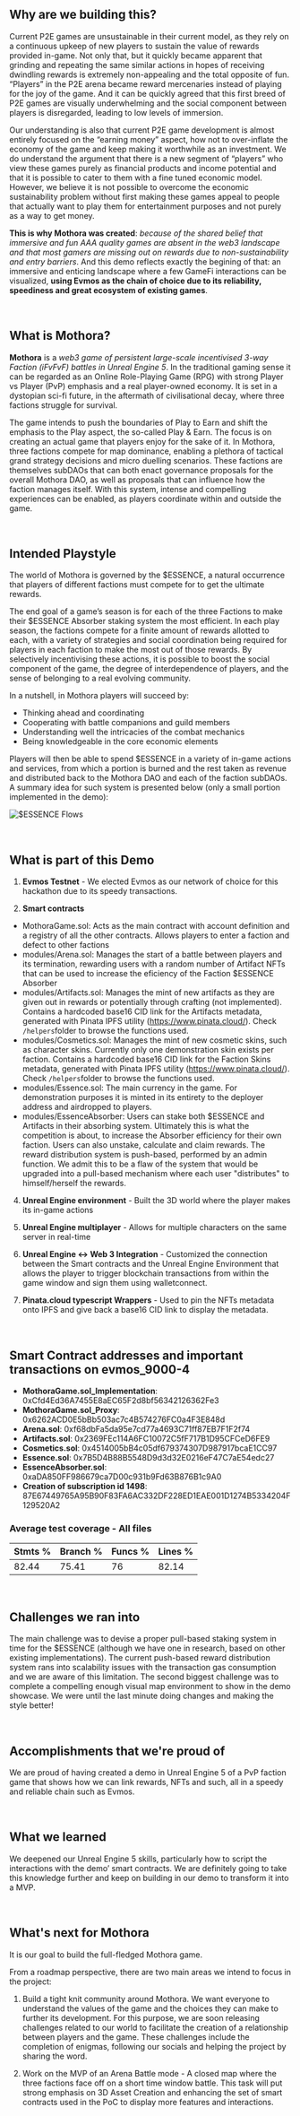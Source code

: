 ## Why are we building this?

Current P2E games are unsustainable in their current model, as they rely on a continuous upkeep of new players to sustain the value of rewards provided in-game. Not only that, but it quickly became apparent that grinding and repeating the same similar actions in hopes of receiving dwindling rewards is extremely non-appealing and the total opposite of fun. “Players” in the P2E arena became reward mercenaries instead of playing for the joy of the game. And it can be quickly agreed that this first breed of P2E games are visually underwhelming and the social component between players is disregarded, leading to low levels of immersion.

Our understanding is also that current P2E game development is almost entirely focused on the “earning money” aspect, how not to over-inflate the economy of the game and keep making it worthwhile as an investment. We do understand the argument that there is a new segment of “players” who view these games purely as financial products and income potential and that it is possible to cater to them with a fine tuned economic model. However, we believe it is not possible to overcome the economic sustainability problem without first making these games appeal to people that actually want to play them for entertainment purposes and not purely as a way to get money.

**This is why Mothora was created**: _because of the shared belief that immersive and fun AAA quality games are absent in the web3 landscape and that most gamers are missing out on rewards due to non-sustainability and entry barriers_. And this demo reflects exactly the begining of that: an immersive and enticing landscape where a few GameFi interactions can be visualized, **using Evmos as the chain of choice due to its reliability, speediness and great ecosystem of existing games**.

<br>

## What is Mothora?

**Mothora** is a _web3 game of persistent large-scale incentivised 3-way Faction (iFvFvF) battles in Unreal Engine 5_. In the traditional gaming sense it can be regarded as an Online Role-Playing Game (RPG) with strong Player vs Player (PvP) emphasis and a real player-owned economy. It is set in a dystopian sci-fi future, in the aftermath of civilisational decay, where three factions struggle for survival.

The game intends to push the boundaries of Play to Earn and shift the emphasis to the Play aspect, the so-called Play & Earn. The focus is on creating an actual game that players enjoy for the sake of it. In Mothora, three factions compete for map dominance, enabling a plethora of tactical grand strategy decisions and micro duelling scenarios. These factions are themselves subDAOs that can both enact governance proposals for the overall Mothora DAO, as well as proposals that can influence how the faction manages itself. With this system, intense and compelling experiences can be enabled, as players coordinate within and outside the game.

<br>

## Intended Playstyle

The world of Mothora is governed by the $ESSENCE, a natural occurrence that players of different factions must compete for to get the ultimate rewards.

The end goal of a game’s season is for each of the three Factions to make their $ESSENCE Absorber staking system the most efficient. In each play season, the factions compete for a finite amount of rewards allotted to each, with a variety of strategies and social coordination being required for players in each faction to make the most out of those rewards. By selectively incentivising these actions, it is possible to boost the social component of the game, the degree of interdependence of players, and the sense of belonging to a real evolving community.

In a nutshell, in Mothora players will succeed by:

- Thinking ahead and coordinating
- Cooperating with battle companions and guild members
- Understanding well the intricacies of the combat mechanics
- Being knowledgeable in the core economic elements

Players will then be able to spend $ESSENCE in a variety of in-game actions and services, from which a portion is burned and the rest taken as revenue and distributed back to the Mothora DAO and each of the faction subDAOs. A summary idea for such system is presented below (only a small portion implemented in the demo):

![$ESSENCE Flows](https://mirror.xyz/_next/image?url=https%3A%2F%2Fimages.mirror-media.xyz%2Fpublication-images%2F6Z64CXvoPh8gmvwXUHmRm.png&w=1920&q=90)

<br>

## What is part of this Demo

1. **Evmos Testnet** - We elected Evmos as our network of choice for this hackathon due to its speedy transactions.

2. **Smart contracts**

- MothoraGame.sol: Acts as the main contract with account definition and a registry of all the other contracts. Allows players to enter a faction and defect to other factions
- modules/Arena.sol: Manages the start of a battle between players and its termination, rewarding users with a random number of Artifact NFTs that can be used to increase the eficiency of the Faction $ESSENCE Absorber
- modules/Artifacts.sol: Manages the mint of new artifacts as they are given out in rewards or potentially through crafting (not implemented). Contains a hardcoded base16 CID link for the Artifacts metadata, generated with Pinata IPFS utility (https://www.pinata.cloud/). Check `/helpers`folder to browse the functions used.
- modules/Cosmetics.sol: Manages the mint of new cosmetic skins, such as character skins. Currently only one demonstration skin exists per faction. Contains a hardcoded base16 CID link for the Faction Skins metadata, generated with Pinata IPFS utility (https://www.pinata.cloud/). Check `/helpers`folder to browse the functions used.
- modules/Essence.sol: The main currency in the game. For demonstration purposes it is minted in its entirety to the deployer address and airdropped to players.
- modules/EssenceAbsorber: Users can stake both $ESSENCE and Artifacts in their absorbing system. Ultimately this is what the competition is about, to increase the Absorber efficiency for their own faction. Users can also unstake, calculate and claim rewards. The reward distribution system is push-based, performed by an admin function. We admit this to be a flaw of the system that would be upgraded into a pull-based mechanism where each user "distributes" to himself/herself the rewards.


4. **Unreal Engine environment** - Built the 3D world where the player makes its in-game actions

5. **Unreal Engine multiplayer** - Allows for multiple characters on the same server in real-time

6. **Unreal Engine <-> Web 3 Integration** - Customized the connection between the Smart contracts and the Unreal Engine Environment that allows the player to trigger blockchain transactions from within the game window and sign them using walletconnect.

7. **Pinata.cloud typescript Wrappers** - Used to pin the NFTs metadata onto IPFS and give back a base16 CID link to display the metadata.

<br>

## Smart Contract addresses and important transactions on evmos_9000-4

- **MothoraGame.sol_Implementation**: 0xCfd4Ed36A7455E8aEC65F2d8bf56342126362Fe3
- **MothoraGame.sol_Proxy**: 0x6262ACD0E5bBb503ac7c4B574276FC0a4F3E848d
- **Arena.sol**: 0xf68dbFa5da95e7cd77a4693C71ff87EB7F1F2f74
- **Artifacts.sol**: 0x2369FEc114A6FC10072C5fF717B1D95CFCeD6FE9
- **Cosmetics.sol**: 0x4514005bB4c05df679374307D987917bcaE1CC97
- **Essence.sol**: 0x7B5D4B88B5548D9d3d32E0216eF47C7aE54edc27
- **EssenceAbsorber.sol**: 0xaDA850FF986679ca7D00c931b9Fd63B876B1c9A0
- **Creation of subscription id 1498**: 87E67449765A95B90F83FA6AC332DF228ED1EAE001D1274B5334204F129520A2

### Average test coverage - All files

| Stmts % | Branch % | Funcs % | Lines % |
| ------- | -------- | ------- | ------- |
| 82.44   | 75.41    | 76      | 82.14   |

<br>

## Challenges we ran into

The main challenge was to devise a proper pull-based staking system in time for the $ESSENCE (although we have one in research, based on other existing implementations). The current push-based reward distribution system rans into scalability issues with the transaction gas consumption and we are aware of this limitation.
The second biggest challenge was to complete a compelling enough visual map environment to show in the demo showcase. We were until the last minute doing changes and making the style better!

<br>

## Accomplishments that we're proud of

We are proud of having created a demo in Unreal Engine 5 of a PvP faction game that shows how we can link rewards, NFTs and such, all in a speedy and reliable chain such as Evmos.

<br>

## What we learned

We deepened our Unreal Engine 5 skills, particularly how to script the interactions with the demo’ smart contracts. We are definitely going to take this knowledge further and keep on building in our demo to transform it into a MVP.

<br>

## What's next for Mothora

It is our goal to build the full-fledged Mothora game.

From a roadmap perspective, there are two main areas we intend to focus in the project:

1. Build a tight knit community around Mothora. We want everyone to understand the values of the game and the choices they can make to further its development. For this purpose, we are soon releasing challenges related to our world to facilitate the creation of a relationship between players and the game. These challenges include the completion of enigmas, following our socials and helping the project by sharing the word.

2. Work on the MVP of an Arena Battle mode - A closed map where the three factions face off on a short time window battle. This task will put strong emphasis on 3D Asset Creation and enhancing the set of smart contracts used in the PoC to display more features and interactions.
